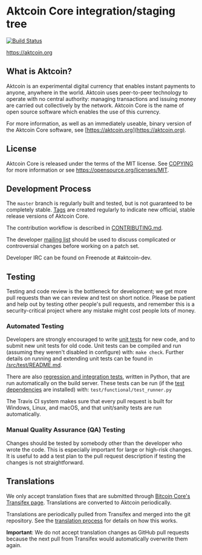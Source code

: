 Aktcoin Core integration/staging tree
=====================================

[![Build Status](https://travis-ci.org/aktcoin-project/aktcoin.svg?branch=master)](https://travis-ci.org/aktcoin-project/aktcoin)

https://aktcoin.org

What is Aktcoin?
----------------

Aktcoin is an experimental digital currency that enables instant payments to
anyone, anywhere in the world. Aktcoin uses peer-to-peer technology to operate
with no central authority: managing transactions and issuing money are carried
out collectively by the network. Aktcoin Core is the name of open source
software which enables the use of this currency.

For more information, as well as an immediately useable, binary version of
the Aktcoin Core software, see [https://aktcoin.org](https://aktcoin.org).

License
-------

Aktcoin Core is released under the terms of the MIT license. See [COPYING](COPYING) for more
information or see https://opensource.org/licenses/MIT.

Development Process
-------------------

The `master` branch is regularly built and tested, but is not guaranteed to be
completely stable. [Tags](https://github.com/aktcoin-project/aktcoin/tags) are created
regularly to indicate new official, stable release versions of Aktcoin Core.

The contribution workflow is described in [CONTRIBUTING.md](CONTRIBUTING.md).

The developer [mailing list](https://groups.google.com/forum/#!forum/aktcoin-dev)
should be used to discuss complicated or controversial changes before working
on a patch set.

Developer IRC can be found on Freenode at #aktcoin-dev.

Testing
-------

Testing and code review is the bottleneck for development; we get more pull
requests than we can review and test on short notice. Please be patient and help out by testing
other people's pull requests, and remember this is a security-critical project where any mistake might cost people
lots of money.

### Automated Testing

Developers are strongly encouraged to write [unit tests](src/test/README.md) for new code, and to
submit new unit tests for old code. Unit tests can be compiled and run
(assuming they weren't disabled in configure) with: `make check`. Further details on running
and extending unit tests can be found in [/src/test/README.md](/src/test/README.md).

There are also [regression and integration tests](/test), written
in Python, that are run automatically on the build server.
These tests can be run (if the [test dependencies](/test) are installed) with: `test/functional/test_runner.py`

The Travis CI system makes sure that every pull request is built for Windows, Linux, and macOS, and that unit/sanity tests are run automatically.

### Manual Quality Assurance (QA) Testing

Changes should be tested by somebody other than the developer who wrote the
code. This is especially important for large or high-risk changes. It is useful
to add a test plan to the pull request description if testing the changes is
not straightforward.

Translations
------------

We only accept translation fixes that are submitted through [Bitcoin Core's Transifex page](https://www.transifex.com/projects/p/bitcoin/).
Translations are converted to Aktcoin periodically.

Translations are periodically pulled from Transifex and merged into the git repository. See the
[translation process](doc/translation_process.md) for details on how this works.

**Important**: We do not accept translation changes as GitHub pull requests because the next
pull from Transifex would automatically overwrite them again.
